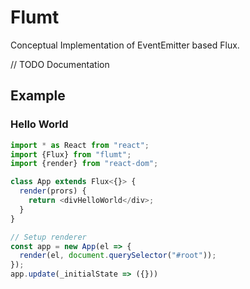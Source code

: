 # Flumt

Conceptual Implementation of EventEmitter based Flux.

// TODO Documentation


## Example

### Hello World

```js
import * as React from "react";
import {Flux} from "flumt";
import {render} from "react-dom";

class App extends Flux<{}> {
  render(prors) {
    return <divHelloWorld</div>;
  }
}

// Setup renderer
const app = new App(el => {
  render(el, document.querySelector("#root"));
});
app.update(_initialState => ({}))
```

